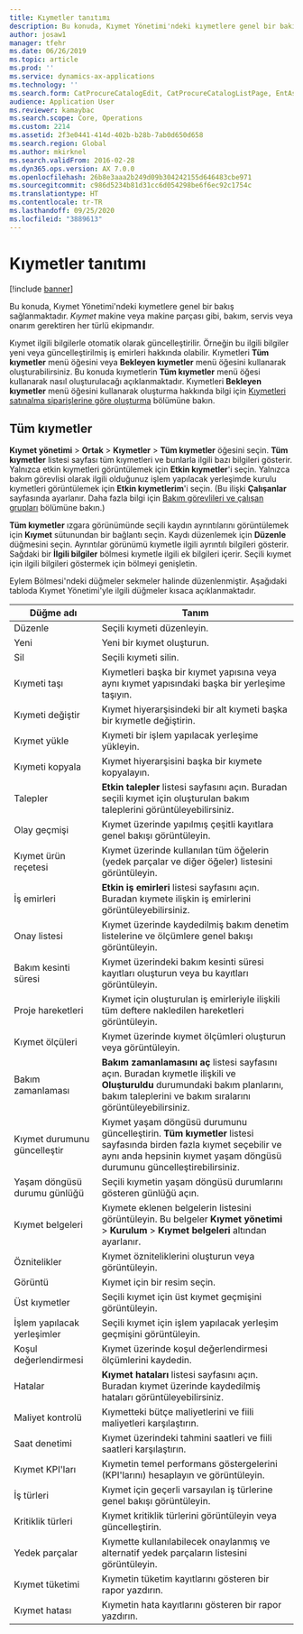 ```yaml
---
title: Kıymetler tanıtımı
description: Bu konuda, Kıymet Yönetimi'ndeki kıymetlere genel bir bakış sağlanmaktadır.
author: josaw1
manager: tfehr
ms.date: 06/26/2019
ms.topic: article
ms.prod: ''
ms.service: dynamics-ax-applications
ms.technology: ''
ms.search.form: CatProcureCatalogEdit, CatProcureCatalogListPage, EntAssetTimeline, EntAssetObjectTableLookup, EntAssetObjectTableParent, EntAssetObjectOverview, EntAssetObjectImage, EntAssetObjectTable, EntAssetLifecycleStateLog, EntAssetObjectWorkOrderActive, EntAssetObjectAttribute
audience: Application User
ms.reviewer: kamaybac
ms.search.scope: Core, Operations
ms.custom: 2214
ms.assetid: 2f3e0441-414d-402b-b28b-7ab0d650d658
ms.search.region: Global
ms.author: mkirknel
ms.search.validFrom: 2016-02-28
ms.dyn365.ops.version: AX 7.0.0
ms.openlocfilehash: 26b8e3aaa2b249d09b304242155d646483cbe971
ms.sourcegitcommit: c986d5234b81d31cc6d054298be6f6ec92c1754c
ms.translationtype: HT
ms.contentlocale: tr-TR
ms.lasthandoff: 09/25/2020
ms.locfileid: "3889613"
---
```

# <a name="introduction-to-assets"></a>Kıymetler tanıtımı

[!include [banner](../../includes/banner.md)]

 

Bu konuda, Kıymet Yönetimi'ndeki kıymetlere genel bir bakış sağlanmaktadır. *Kıymet* makine veya makine parçası gibi, bakım, servis veya onarım gerektiren her türlü ekipmandır.

Kıymet ilgili bilgilerle otomatik olarak güncelleştirilir. Örneğin bu ilgili bilgiler yeni veya güncelleştirilmiş iş emirleri hakkında olabilir. Kıymetleri **Tüm kıymetler** menü öğesini veya **Bekleyen kıymetler** menü öğesini kullanarak oluşturabilirsiniz. Bu konuda kıymetlerin **Tüm kıymetler** menü öğesi kullanarak nasıl oluşturulacağı açıklanmaktadır. Kıymetleri **Bekleyen kıymetler** menü öğesini kullanarak oluşturma hakkında bilgi için [Kıymetleri satınalma siparişlerine göre oluşturma](../objects/create-objects-based-on-purchase-orders.md) bölümüne bakın.

## <a name="all-assets"></a>Tüm kıymetler

**Kıymet yönetimi** \> **Ortak** \> **Kıymetler** \> **Tüm kıymetler** öğesini seçin. **Tüm kıymetler** listesi sayfası tüm kıymetleri ve bunlarla ilgili bazı bilgileri gösterir. Yalnızca etkin kıymetleri görüntülemek için **Etkin kıymetler**'i seçin. Yalnızca bakım görevlisi olarak ilgili olduğunuz işlem yapılacak yerleşimde kurulu kıymetleri görüntülemek için **Etkin kıymetlerim**'i seçin. (Bu ilişki **Çalışanlar** sayfasında ayarlanır. Daha fazla bilgi için [Bakım görevlileri ve çalışan grupları](../setup-for-objects/workers-and-worker-groups.md) bölümüne bakın.)

**Tüm kıymetler** ızgara görünümünde seçili kaydın ayrıntılarını görüntülemek için **Kıymet** sütunundan bir bağlantı seçin. Kaydı düzenlemek için **Düzenle** düğmesini seçin. Ayrıntılar görünümü kıymetle ilgili ayrıntılı bilgileri gösterir. Sağdaki bir **İlgili bilgiler** bölmesi kıymetle ilgili ek bilgileri içerir. Seçili kıymet için ilgili bilgileri göstermek için bölmeyi genişletin.

Eylem Bölmesi'ndeki düğmeler sekmeler halinde düzenlenmiştir. Aşağıdaki tabloda Kıymet Yönetimi'yle ilgili düğmeler kısaca açıklanmaktadır.

| Düğme adı          | Tanım                                                                                                                                                       |
|----------------------|-------------------------------------------------------------------------------------------------------------------------------------------------------------------|
| Düzenle                 | Seçili kıymeti düzenleyin.                                                                                                                                         |
| Yeni                  | Yeni bir kıymet oluşturun.                                                                                                                                                |
| Sil               | Seçili kıymeti silin.                                                                                                                                       |
| Kıymeti taşı           | Kıymetleri başka bir kıymet yapısına veya aynı kıymet yapısındaki başka bir yerleşime taşıyın.                                                                                         |
| Kıymeti değiştir        | Kıymet hiyerarşisindeki bir alt kıymeti başka bir kıymetle değiştirin.                                                                                                  |
| Kıymet yükle        | Kıymeti bir işlem yapılacak yerleşime yükleyin.                                                                                                                          |
| Kıymeti kopyala           | Kıymet hiyerarşisini başka bir kıymete kopyalayın.                                                                                                                          |
| Talepler             | **Etkin talepler** listesi sayfasını açın. Buradan seçili kıymet için oluşturulan bakım taleplerini görüntüleyebilirsiniz.                                                                         |
| Olay geçmişi        | Kıymet üzerinde yapılmış çeşitli kayıtlara genel bakışı görüntüleyin.                                                                                                         |
| Kıymet ürün reçetesi            | Kıymet üzerinde kullanılan tüm öğelerin (yedek parçalar ve diğer öğeler) listesini görüntüleyin.                                                                                  |
| İş emirleri          | **Etkin iş emirleri** listesi sayfasını açın. Buradan kıymete ilişkin iş emirlerini görüntüleyebilirsiniz.                                                                                        |
| Onay listesi            | Kıymet üzerinde kaydedilmiş bakım denetim listelerine ve ölçümlere genel bakışı görüntüleyin.                                                                                                 |
| Bakım kesinti süresi | Kıymet üzerindeki bakım kesinti süresi kayıtları oluşturun veya bu kayıtları görüntüleyin.                                                                                                       |
| Proje hareketleri | Kıymet için oluşturulan iş emirleriyle ilişkili tüm deftere nakledilen hareketleri görüntüleyin.                                                                                       |
| Kıymet ölçüleri       | Kıymet üzerinde kıymet ölçümleri oluşturun veya görüntüleyin.                                                                                                               |
| Bakım zamanlaması | **Bakım zamanlamasını aç** listesi sayfasını açın. Buradan kıymetle ilişkili ve **Oluşturuldu** durumundaki bakım planlarını, bakım taleplerini ve bakım sıralarını görüntüleyebilirsiniz. |
| Kıymet durumunu güncelleştir   | Kıymet yaşam döngüsü durumunu güncelleştirin. **Tüm kıymetler** listesi sayfasında birden fazla kıymet seçebilir ve aynı anda hepsinin kıymet yaşam döngüsü durumunu güncelleştirebilirsiniz.              |
| Yaşam döngüsü durumu günlüğü  | Seçili kıymetin yaşam döngüsü durumlarını gösteren günlüğü açın.                                                                                                                 |
| Kıymet belgeleri      | Kıymete eklenen belgelerin listesini görüntüleyin. Bu belgeler **Kıymet yönetimi** \> **Kurulum** \> **Kıymet belgeleri** altından ayarlanır.                 |
| Öznitelikler           | Kıymet özniteliklerini oluşturun veya görüntüleyin.                                                                                                                             |
| Görüntü                | Kıymet için bir resim seçin.                                                                                                                                   |
| Üst kıymetler        | Seçili kıymet için üst kıymet geçmişini görüntüleyin.                                                                                                                |
| İşlem yapılacak yerleşimler | Seçili kıymet için işlem yapılacak yerleşim geçmişini görüntüleyin.                                                                                                          |
| Koşul değerlendirmesi | Kıymet üzerinde koşul değerlendirmesi ölçümlerini kaydedin.                                                                                                         |
| Hatalar               | **Kıymet hataları** listesi sayfasını açın. Buradan kıymet üzerinde kaydedilmiş hataları görüntüleyebilirsiniz.                                                                                             |
| Maliyet kontrolü         | Kıymetteki bütçe maliyetlerini ve fiili maliyetleri karşılaştırın.                                                                                                              |
| Saat denetimi         | Kıymet üzerindeki tahmini saatleri ve fiili saatleri karşılaştırın.                                                                                                              |
| Kıymet KPI'ları           | Kıymetin temel performans göstergelerini (KPI'larını) hesaplayın ve görüntüleyin.                                                                                              |
| İş türleri            | Kıymet için geçerli varsayılan iş türlerine genel bakışı görüntüleyin.                                                                                                            |
| Kritiklik türleri    | Kıymet kritiklik türlerini görüntüleyin veya güncelleştirin.                                                                                                                              |
| Yedek parçalar          | Kıymette kullanılabilecek onaylanmış ve alternatif yedek parçaların listesini görüntüleyin.                                                                               |
| Kıymet tüketimi    | Kıymetin tüketim kayıtlarını gösteren bir rapor yazdırın.                                                                                                |
| Kıymet hatası          | Kıymetin hata kayıtlarını gösteren bir rapor yazdırın.                                                                                                      |
